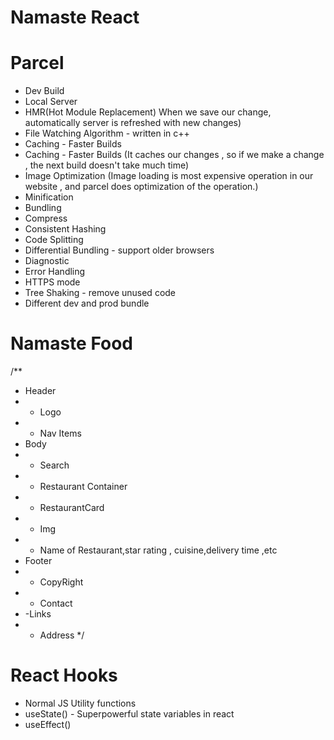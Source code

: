 # Namaste React 



# Parcel
- Dev Build
- Local Server
- HMR(Hot Module Replacement)
When we save our change, automatically server is refreshed with new changes)
- File Watching Algorithm - written in c++
- Caching - Faster Builds
- Caching - Faster Builds
(It caches our changes , so if we make a change , the next build doesn't take much time)
- Image Optimization
(Image loading is most expensive operation in our website , and parcel does optimization of the operation.)
- Minification
- Bundling
- Compress
- Consistent Hashing
- Code Splitting
- Differential Bundling - support older browsers
- Diagnostic
- Error Handling
- HTTPS mode
- Tree Shaking - remove unused code
- Different dev and prod bundle


# Namaste Food

/**
 * Header
 * - Logo
 * - Nav Items
 * Body
 * - Search
 * - Restaurant Container
 *  - RestaurantCard
 *    - Img
 *    - Name of Restaurant,star rating , cuisine,delivery time ,etc
 * Footer
 * - CopyRight
 * - Contact
 * -Links
 * - Address
 */

 # React Hooks
 - Normal JS Utility functions
 - useState() - Superpowerful state variables in react
 - useEffect()
